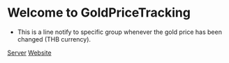 # Welcome to GoldPriceTracking

-   This is a line notify to specific group whenever the gold price has been changed (THB currency).

[Server](server/README.md)
[Website](web/README.md)
